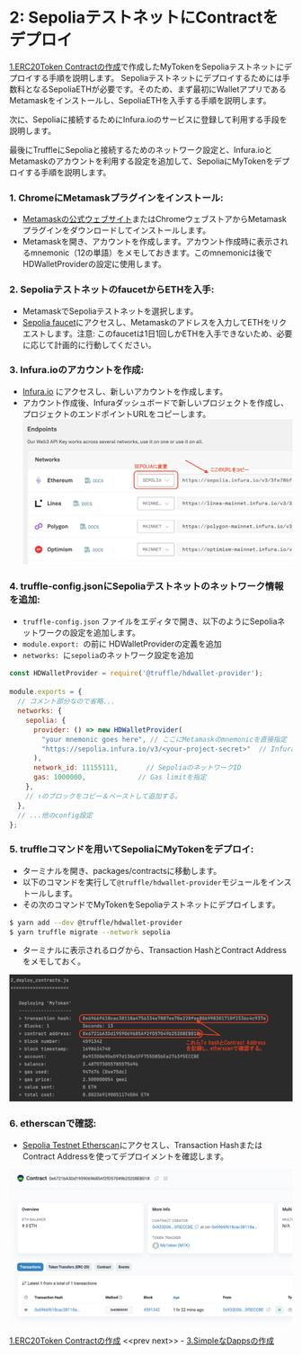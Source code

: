# 2: SepoliaテストネットにContractをデプロイ

[1.ERC20Token Contractの作成](./1_CreateERc20Token.md)で作成したMyTokenをSepoliaテストネットにデプロイする手順を説明します。
Sepoliaテストネットにデプロイするためには手数料となるSepoliaETHが必要です。そのため、まず最初にWalletアプリであるMetamaskをインストールし、SepoliaETHを入手する手順を説明します。

次に、Sepoliaに接続するためにInfura.ioのサービスに登録して利用する手段を説明します。

最後にTruffleにSepoliaと接続するためのネットワーク設定と、Infura.ioとMetamaskのアカウントを利用する設定を追加して、SepoliaにMyTokenをデプロイする手順を説明します。

### 1. **ChromeにMetamaskプラグインをインストール**:
   - [Metamaskの公式ウェブサイト](https://metamask.io/download.html)またはChromeウェブストアからMetamaskプラグインをダウンロードしてインストールします。
   - Metamaskを開き、アカウントを作成します。アカウント作成時に表示されるmnemonic（12の単語）をメモしておきます。このmnemonicは後でHDWalletProviderの設定に使用します。

### 2. **SepoliaテストネットのfaucetからETHを入手**:
   - MetamaskでSepoliaテストネットを選択します。
   - [Sepolia faucet](https://sepoliafaucet.com/)にアクセスし、Metamaskのアドレスを入力してETHをリクエストします。注意: このfaucetは1日1回しかETHを入手できないため、必要に応じて計画的に行動してください。

### 3. **Infura.ioのアカウントを作成**:
- [Infura.io](https://infura.io/) にアクセスし、新しいアカウントを作成します。
- アカウント作成後、Infuraダッシュボードで新しいプロジェクトを作成し、プロジェクトのエンドポイントURLをコピーします。
  ![Infura Endpoints](images/infuraio_endpoints.png)

### 4. **truffle-config.jsonにSepoliaテストネットのネットワーク情報を追加**:
   - `truffle-config.json` ファイルをエディタで開き、以下のようにSepoliaネットワークの設定を追加します。
   - `module.export: `の前に HDWalletProviderの定義を追加
   - `networks: `に`sepolia`のネットワーク設定を追加

```javascript
const HDWalletProvider = require('@truffle/hdwallet-provider');

module.exports = {
  // コメント部分なので省略...
  networks: {
    sepolia: {
      provider: () => new HDWalletProvider(
        "your mnemonic goes here", // ここにMetamaskのmnemonicを直接指定
        "https://sepolia.infura.io/v3/<your-project-secret>"  // InfuraのSepoliaエンドポイントURLを指定
      ),
      network_id: 11155111,       // SepoliaのネットワークID
      gas: 1000000,             // Gas limitを指定
    },
    // ↑のブロックをコピー＆ペーストして追加する。
  },
  // ...他のconfig設定
};
```

### 5. **truffleコマンドを用いてSepoliaにMyTokenをデプロイ**:
 
- ターミナルを開き、packages/contractsに移動します。
- 以下のコマンドを実行して`@truffle/hdwallet-provider`モジュールをインストールします。
- その次のコマンドでMyTokenをSepoliaテストネットにデプロイします。

```bash
$ yarn add --dev @truffle/hdwallet-provider
$ yarn truffle migrate --network sepolia
```

- ターミナルに表示されるログから、Transaction HashとContract Addressをメモしておく。

![Deploy Log](images/deploy_sepolia_log.png)

### 6. **etherscanで確認**:
- [Sepolia Testnet Etherscan](https://sepolia.etherscan.io/)にアクセスし、Transaction HashまたはContract Addressを使ってデプロイメントを確認します。

![etherscan](images/sepolia_etherscan.png)

[1.ERC20Token Contractの作成](./1_CreateERc20Token.md) &lt;&lt;prev next&gt;&gt; - [3.SimpleなDappsの作成](./CreateSimpleDapps.md)
